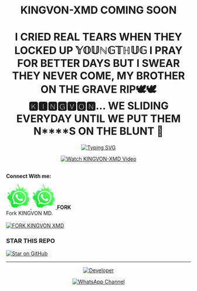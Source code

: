 <h1 align="center">KINGVON-XMD COMING SOON</h1>

<h1 align="center">I CRIED REAL TEARS WHEN THEY LOCKED UP 𝕐𝕆𝕌ℕ𝔾𝕋ℍ𝕌𝔾 I PRAY FOR BETTER DAYS BUT I SWEAR THEY NEVER COME, MY BROTHER ON THE GRAVE RIP🕊️🕊️ 🅺🅸🅽🅶🆅🅾🅽... WE SLIDING EVERYDAY UNTIL WE PUT THEM N****S ON THE BLUNT 🔫</h1>

<p align="center">
  <a href="https://files.catbox.moe/mzhbx7.mp4" target="_blank">
    <img src="https://readme-Typing-svg.demolab.com?font=Black+Ops+One&size=50&pause=1000&color=1BAFBAFF&center=true&width=910&height=100&lines=KINGVON+MD+BOT+BEST+WA+BOT;CREATED+BY+KINGVON+TECH;BOT+DATE+??.04.2025" alt="Typing SVG" />
  </a>
</p>

<p align="center">
  <a href="https://files.catbox.moe/mzhbx7.mp4" target="_blank">
    <img src="https://files.catbox.moe/mtvyj5.jpg" alt="Watch KINGVON-XMD Video" width="800" />
  </a>
</p>

##



<p> <b>Connect With me:</b></p>
<p>
<a href="https://wa.me/254720326316"> <img src="https://raw.githubusercontent.com/shizothetechie/database/main/icon/WhatsApp.png" width="13%"> </a>
  <a href="https://whatsapp.com/channel/0029Vb5tbcZEKyZEHbicrV1y"> <img src="https://raw.githubusercontent.com/shizothetechie/database/main/icon/WhatsApp.png" width="13%"> </a>
<td align="center">
      <b>FORK</b><br>
      Fork KINGVON MD.
      <br><br>
      <a href="https://github.com/SilverTosh/KINGVON-XMD/fork">
        <img src="https://img.shields.io/badge/FORK-green" alt="FORK KINGVON XMD" width="150">
      </a>
    </td>

### STAR THIS REPO
[![Star on GitHub](https://img.shields.io/badge/⭐🇰🇪%20Star%20on%20GitHub-blue?style=for-the-badge)](https://github.com/SilverTosh/KINGVON-XMD)

***

<p align="center">
  <a href="https://github.com/SilverTosh"><img title="Developer" src="https://img.shields.io/badge/Author-KINGVON%20+254720326316-green.svg?style=for-the-badge&logo=github" /></a>
</p>

<div align="center">
  
[![WhatsApp Channel](https://img.shields.io/badge/Join-WhatsApp%20Channel-25D366?style=for-the-badge&logo=whatsapp)](https://whatsapp.com/channel/0029Vb5tbcZEKyZEHbicrV1y)
</div>


